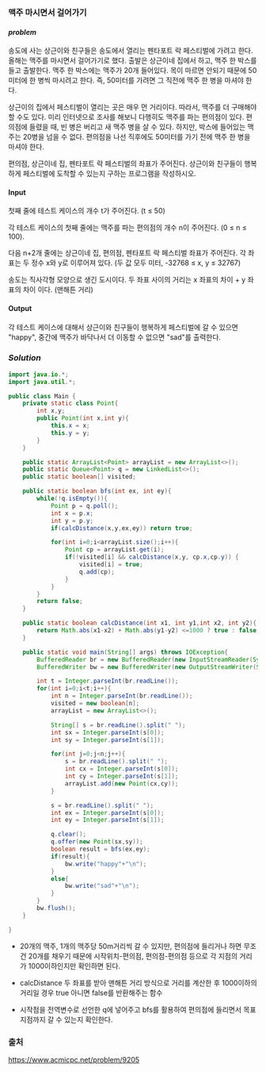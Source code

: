 ### **맥주 마시면서 걸어가기**


#### ***problem***
송도에 사는 상근이와 친구들은 송도에서 열리는 펜타포트 락 페스티벌에 가려고 한다. 올해는 맥주를 마시면서 걸어가기로 했다. 출발은 상근이네 집에서 하고, 맥주 한 박스를 들고 출발한다. 맥주 한 박스에는 맥주가 20개 들어있다. 목이 마르면 안되기 때문에 50미터에 한 병씩 마시려고 한다. 즉, 50미터를 가려면 그 직전에 맥주 한 병을 마셔야 한다.

상근이의 집에서 페스티벌이 열리는 곳은 매우 먼 거리이다. 따라서, 맥주를 더 구매해야 할 수도 있다. 미리 인터넷으로 조사를 해보니 다행히도 맥주를 파는 편의점이 있다. 편의점에 들렸을 때, 빈 병은 버리고 새 맥주 병을 살 수 있다. 하지만, 박스에 들어있는 맥주는 20병을 넘을 수 없다. 편의점을 나선 직후에도 50미터를 가기 전에 맥주 한 병을 마셔야 한다.

편의점, 상근이네 집, 펜타포트 락 페스티벌의 좌표가 주어진다. 상근이와 친구들이 행복하게 페스티벌에 도착할 수 있는지 구하는 프로그램을 작성하시오.


#### **Input**
첫째 줄에 테스트 케이스의 개수 t가 주어진다. (t ≤ 50)

각 테스트 케이스의 첫째 줄에는 맥주를 파는 편의점의 개수 n이 주어진다. (0 ≤ n ≤ 100).

다음 n+2개 줄에는 상근이네 집, 편의점, 펜타포트 락 페스티벌 좌표가 주어진다. 각 좌표는 두 정수 x와 y로 이루어져 있다. (두 값 모두 미터, -32768 ≤ x, y ≤ 32767)

송도는 직사각형 모양으로 생긴 도시이다. 두 좌표 사이의 거리는 x 좌표의 차이 + y 좌표의 차이 이다. (맨해튼 거리)

#### **Output**
각 테스트 케이스에 대해서 상근이와 친구들이 행복하게 페스티벌에 갈 수 있으면 "happy", 중간에 맥주가 바닥나서 더 이동할 수 없으면 "sad"를 출력한다. 

### ***Solution***
``` java
import java.io.*;
import java.util.*;

public class Main {
    private static class Point{
        int x,y;
        public Point(int x,int y){
            this.x = x;
            this.y = y;
        }
    }

    public static ArrayList<Point> arrayList = new ArrayList<>();
    public static Queue<Point> q = new LinkedList<>();
    public static boolean[] visited;

    public static boolean bfs(int ex, int ey){
        while(!q.isEmpty()){
            Point p = q.poll();
            int x = p.x;
            int y = p.y;
            if(calcDistance(x,y,ex,ey)) return true;

            for(int i=0;i<arrayList.size();i++){
                Point cp = arrayList.get(i);
                if(!visited[i] && calcDistance(x,y, cp.x,cp.y)) {
                    visited[i] = true;
                    q.add(cp);
                }
            }
        }
        return false;
    }

    public static boolean calcDistance(int x1, int y1,int x2, int y2){
        return Math.abs(x1-x2) + Math.abs(y1-y2) <=1000 ? true : false;
    }

    public static void main(String[] args) throws IOException{
        BufferedReader br = new BufferedReader(new InputStreamReader(System.in));
        BufferedWriter bw = new BufferedWriter(new OutputStreamWriter(System.out));

        int t = Integer.parseInt(br.readLine());
        for(int i=0;i<t;i++){
            int n = Integer.parseInt(br.readLine());
            visited = new boolean[n];
            arrayList = new ArrayList<>();

            String[] s = br.readLine().split(" ");
            int sx = Integer.parseInt(s[0]);
            int sy = Integer.parseInt(s[1]);

            for(int j=0;j<n;j++){
                s = br.readLine().split(" ");
                int cx = Integer.parseInt(s[0]);
                int cy = Integer.parseInt(s[1]);
                arrayList.add(new Point(cx,cy));
            }

            s = br.readLine().split(" ");
            int ex = Integer.parseInt(s[0]);
            int ey = Integer.parseInt(s[1]);

            q.clear();
            q.offer(new Point(sx,sy));
            boolean result = bfs(ex,ey);
            if(result){
                bw.write("happy"+"\n");
            }
            else{
                bw.write("sad"+"\n");
            }
        }
        bw.flush();
    }

}

```
- 20개의 맥주, 1개의 맥주당 50m거리씩 갈 수 있지만, 편의점에 들리거나 하면 무조건 20개를 채우기 때문에 시작위치-편의점, 편의점-편의점 등으로 각 지점의 거리가 1000이하인지만 확인하면 된다.

- calcDistance 두 좌표를 받아 맨해튼 거리 방식으로 거리를 계산한 후 1000이하의 거리일 경우 true 아니면 false를 반환해주는 함수

- 시작점을 전역변수로 선언한 q에 넣어주고 bfs를 활용하여 편의점에 들리면서 목표지점까지 갈 수 있는지 확인한다.

### 출처
https://www.acmicpc.net/problem/9205